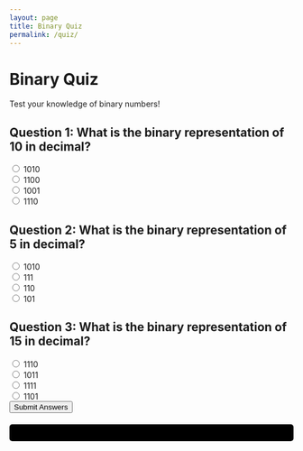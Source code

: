 ```yaml
---
layout: page
title: Binary Quiz
permalink: /quiz/
---
```

<html>
<head>
  <style>
    .progress-bar {
      width: 100%;
      height: 30px;
      margin-top: 20px;
      background: rgb(0, 0, 0);
      border-radius: 5px;
    }
  </style>
</head>
<body>
  <h1>Binary Quiz</h1>
  <p>Test your knowledge of binary numbers!</p>
  <div id="quiz">
    <h2>Question 1: What is the binary representation of 10 in decimal?</h2>
    <input type="radio" name="q1" value="a"> 1010<br>
    <input type="radio" name="q1" value="b"> 1100<br>
    <input type="radio" name="q1" value="c"> 1001<br>
    <input type="radio" name="q1" value="d"> 1110<br>
    <h2>Question 2: What is the binary representation of 5 in decimal?</h2>
    <input type="radio" name="q2" value="a"> 1010<br>
    <input type="radio" name="q2" value="b"> 111<br>
    <input type="radio" name="q2" value="c"> 110<br>
    <input type="radio" name="q2" value="d"> 101<br>
    <h2>Question 3: What is the binary representation of 15 in decimal?</h2>
    <input type="radio" name="q3" value="a"> 1110<br>
    <input type="radio" name="q3" value="b"> 1011<br>
    <input type="radio" name="q3" value="c"> 1111<br>
    <input type="radio" name="q3" value="d"> 1101<br>
  </div>
  <button onclick="checkAnswers()">Submit Answers</button>
  <div class="progress-bar" id="progress-bar"></div>
  <script>
    let correctAnswers = 0;
    function checkAnswers() {
      const q1Answer = document.querySelector('input[name="q1"]:checked').value;
      const q2Answer = document.querySelector('input[name="q2"]:checked').value;
      const q3Answer = document.querySelector('input[name="q3"]:checked').value;
      if (q1Answer === 'a') {
        correctAnswers++;
      }
      if (q2Answer === 'd') {
        correctAnswers++;
      }
      if (q3Answer === 'c') {
        correctAnswers++;
      }
      const progressBar = document.getElementById('progress-bar');
      const totalQuestions = 3; // Update this if more questions are added
      const percentage = (correctAnswers / totalQuestions) * 100;
      progressBar.style.background = `rgb(${calculateRGB(percentage)})`;
      alert(`You got ${correctAnswers} out of ${totalQuestions} correct!`);
    }
    function calculateRGB(percentage) {
      let red = 255;
      let green = 255;
      let blue = 0;
      if (percentage > 50) {
        red = Math.floor(255 - ((percentage - 50) * 5.1));
      } else {
        green = Math.floor(percentage * 5.1);
      }
      return `${red}, ${green}, ${blue}`;
    }
  </script>
</body>
</html>